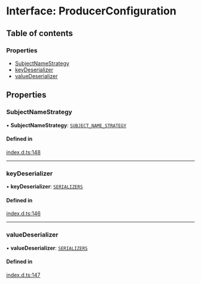 # Interface: ProducerConfiguration

## Table of contents

### Properties

- [SubjectNameStrategy](ProducerConfiguration.md#subjectnamestrategy)
- [keyDeserializer](ProducerConfiguration.md#keydeserializer)
- [valueDeserializer](ProducerConfiguration.md#valuedeserializer)

## Properties

### SubjectNameStrategy

• **SubjectNameStrategy**: [`SUBJECT_NAME_STRATEGY`](../enums/SUBJECT_NAME_STRATEGY.md)

#### Defined in

[index.d.ts:148](https://github.com/mostafa/xk6-kafka/blob/6551819/index.d.ts#L148)

___

### keyDeserializer

• **keyDeserializer**: [`SERIALIZERS`](../enums/SERIALIZERS.md)

#### Defined in

[index.d.ts:146](https://github.com/mostafa/xk6-kafka/blob/6551819/index.d.ts#L146)

___

### valueDeserializer

• **valueDeserializer**: [`SERIALIZERS`](../enums/SERIALIZERS.md)

#### Defined in

[index.d.ts:147](https://github.com/mostafa/xk6-kafka/blob/6551819/index.d.ts#L147)
